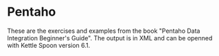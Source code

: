 # Pentaho
These are the exercises and examples from the book "Pentaho Data Integration Beginner's Guide".  The output is in XML and can be openned with Kettle Spoon version 6.1.